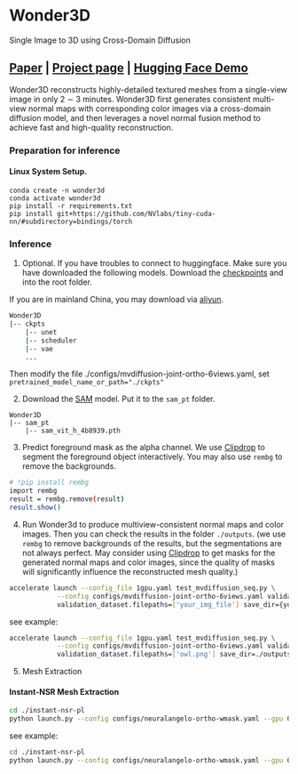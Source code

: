 # Wonder3D
Single Image to 3D using Cross-Domain Diffusion
## [Paper](https://arxiv.org/abs/2310.15008) | [Project page](https://www.xxlong.site/Wonder3D/) | [Hugging Face Demo](https://huggingface.co/spaces/flamehaze1115/Wonder3D-demo)


Wonder3D reconstructs highly-detailed textured meshes from a single-view image in only 2 ∼ 3 minutes. Wonder3D first generates consistent multi-view normal maps with corresponding color images via a cross-domain diffusion model, and then leverages a novel normal fusion method to achieve fast and high-quality reconstruction.

### Preparation for inference

#### Linux System Setup.
```angular2html
conda create -n wonder3d
conda activate wonder3d
pip install -r requirements.txt
pip install git+https://github.com/NVlabs/tiny-cuda-nn/#subdirectory=bindings/torch
```

### Inference
1. Optional. If you have troubles to connect to huggingface. Make sure you have downloaded the following models.
Download the [checkpoints](https://connecthkuhk-my.sharepoint.com/:f:/g/personal/xxlong_connect_hku_hk/Ej7fMT1PwXtKvsELTvDuzuMBebQXEkmf2IwhSjBWtKAJiA) and into the root folder.

If you are in mainland China, you may download via [aliyun](https://www.alipan.com/s/T4rLUNAVq6V).

```bash
Wonder3D
|-- ckpts
    |-- unet
    |-- scheduler
    |-- vae
    ...
```
Then modify the file ./configs/mvdiffusion-joint-ortho-6views.yaml, set `pretrained_model_name_or_path="./ckpts"`

2. Download the [SAM](https://huggingface.co/spaces/abhishek/StableSAM/blob/main/sam_vit_h_4b8939.pth) model. Put it to the ``sam_pt`` folder.
```
Wonder3D
|-- sam_pt
    |-- sam_vit_h_4b8939.pth
```
3. Predict foreground mask as the alpha channel. We use [Clipdrop](https://clipdrop.co/remove-background) to segment the foreground object interactively. 
You may also use `rembg` to remove the backgrounds.
```bash
# !pip install rembg
import rembg
result = rembg.remove(result)
result.show()
```
4. Run Wonder3d to produce multiview-consistent normal maps and color images. Then you can check the results in the folder `./outputs`. (we use `rembg` to remove backgrounds of the results, but the segmentations are not always perfect. May consider using [Clipdrop](https://clipdrop.co/remove-background) to get masks for the generated normal maps and color images, since the quality of masks will significantly influence the reconstructed mesh quality.) 
```bash
accelerate launch --config_file 1gpu.yaml test_mvdiffusion_seq.py \
            --config configs/mvdiffusion-joint-ortho-6views.yaml validation_dataset.root_dir={your_data_path} \
            validation_dataset.filepaths=['your_img_file'] save_dir={your_save_path}
```

see example:

```bash
accelerate launch --config_file 1gpu.yaml test_mvdiffusion_seq.py \
            --config configs/mvdiffusion-joint-ortho-6views.yaml validation_dataset.root_dir=./example_images \
            validation_dataset.filepaths=['owl.png'] save_dir=./outputs
```

5. Mesh Extraction

#### Instant-NSR Mesh Extraction

```bash
cd ./instant-nsr-pl
python launch.py --config configs/neuralangelo-ortho-wmask.yaml --gpu 0 --train dataset.root_dir=../{your_save_path}/cropsize-{crop_size}-cfg{guidance_scale:.1f}/ dataset.scene={scene}
```

see example:

```bash
cd ./instant-nsr-pl
python launch.py --config configs/neuralangelo-ortho-wmask.yaml --gpu 0 --train dataset.root_dir=../outputs/cropsize-192-cfg1.0/ dataset.scene=owl
```